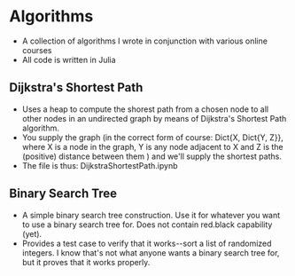 # Algorithms

- A collection of algorithms I wrote in conjunction with various online courses
- All code is written in Julia

## Dijkstra's Shortest Path

- Uses a heap to compute the shorest path from a chosen node to all other nodes in an undirected graph by means of Dijkstra's Shortest Path algorithm. 
- You supply the graph (in the correct form of course: Dict{X, Dict{Y, Z}}, where X is a node in the graph, Y is any node adjacent to X and Z is the (positive) distance between them ) and we'll supply the shortest paths.
- The file is thus: DijkstraShortestPath.ipynb

## Binary Search Tree

- A simple binary search tree construction. Use it for whatever you want to use a binary search tree for. Does not contain red.black capability (yet).
- Provides a test case to verify that it works--sort a list of randomized integers. I know that's not what anyone wants a binary search tree for, but it proves that it works properly.
